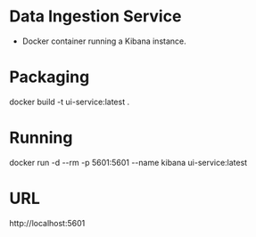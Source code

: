 # Data Ingestion Service
- Docker container running a Kibana instance.

# Packaging
docker build -t ui-service:latest .

# Running
docker run -d --rm -p 5601:5601 --name kibana ui-service:latest

# URL
http://localhost:5601
